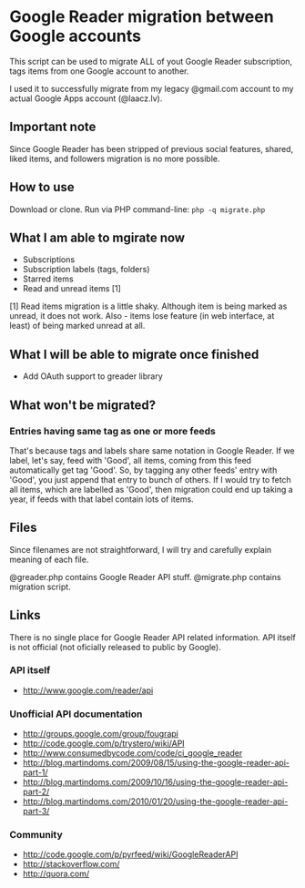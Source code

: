 Google Reader migration between Google accounts
===============================================

This script can be used to migrate ALL of yout Google Reader subscription, tags items from 
one Google account to another. 

I used it to successfully migrate from my legacy @gmail.com account to my actual Google Apps 
account (@laacz.lv).

Important note
--------------

Since Google Reader has been stripped of previous social features, shared, liked items, and 
followers migration is no more possible.

How to use
----------

Download or clone. Run via PHP command-line: `php -q migrate.php`

What I am able to mgirate now
-----------------------------

* Subscriptions
* Subscription labels (tags, folders)
* Starred items
* Read and unread items [1]

[1] Read items migration is a little shaky. Although item is being marked as unread,
    it does not work. Also - items lose feature (in web interface, at least) of
    being marked unread at all.

What I will be able to migrate once finished
--------------------------------------------

* Add OAuth support to greader library

What won't be migrated?
-----------------------

### Entries having same tag as one or more feeds

That's because tags and labels share same notation in Google Reader. If we
label, let's say, feed with 'Good', all items, coming from this feed automatically
get tag 'Good'. So, by tagging any other feeds' entry with 'Good', you just
append that entry to bunch of others. If I would try to fetch all items, which
are labelled as 'Good', then migration could end up taking a year, if feeds
with that label contain lots of items.

Files
-----

Since filenames are not straightforward, I will try and carefully explain
meaning of each file.

@greader.php contains Google Reader API stuff.
@migrate.php contains migration script.

Links
-----

There is no single place for Google Reader API related information. API itself
is not official (not oficially released to public by Google).

### API itself

* http://www.google.com/reader/api

### Unofficial API documentation

* http://groups.google.com/group/fougrapi
* http://code.google.com/p/trystero/wiki/API
* http://www.consumedbycode.com/code/ci_google_reader
* http://blog.martindoms.com/2009/08/15/using-the-google-reader-api-part-1/
* http://blog.martindoms.com/2009/10/16/using-the-google-reader-api-part-2/
* http://blog.martindoms.com/2010/01/20/using-the-google-reader-api-part-3/

### Community

* http://code.google.com/p/pyrfeed/wiki/GoogleReaderAPI
* http://stackoverflow.com/
* http://quora.com/
